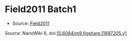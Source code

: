 <a name="material" />

# Field2011 Batch1
<script type="application/ld+json">
  {
    "@context": "https://schema.org/",
    "@type": "ChemicalSubstance",
    "@id": "https://egonw.github.io/nanowiki/nanowiki106.html#material",
    "http://purl.org/dc/terms/conformsTo":
      {
        "@type": "CreativeWork",
        "@id": "https://bioschemas.org/profiles/ChemicalSubstance/0.4-RELEASE/"
      },
    "identfier": "106",
    "name": "Field2011 Batch1",
    "url": "https://egonw.github.io/nanowiki/nanowiki106.html#material",
    "sameAs": "http://127.0.0.1/mediawiki/index.php/Special:URIResolver/Field2011_Batch1"
  }
</script>


* Source: [Field2011](Field2011.md)


Source: NanoWiki 6, doi:[10.6084/m9.figshare.11897205.v1](https://doi.org/10.6084/m9.figshare.11897205.v1)
